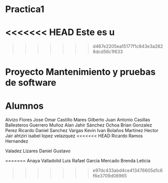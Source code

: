 
# Practica1
<<<<<<< HEAD
Este es u
=======

>>>>>>> d467e2205ea15177f1c843e3a2828dcd56c1f633
# Proyecto Mantenimiento y pruebas de software
# Alumnos
Alvizo Flores Jose Omar
Castillo Mares Gilberto
Juan Antonio Casillas Ballesteros
Guerrero Muñoz Alan Jahir
Sánchez Ochoa Brian
Gonzalez Perez Ricardo Daniel 
Sanchez Vargas Kevin Ivan
Bolaños Martinez Hector Jair
ahtziri isabel lopez velazquez
<<<<<<< HEAD
Ricardo Ramos Hernandez

Valadez Lizares Daniel Gustavo


=======
Anaya Valladolid Luis Rafael
García Mercado Brenda Leticia
>>>>>>> e97dc433abd4ce413476605d1c6f6e3709d08965


